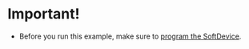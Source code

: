 # Important!
- Before you run this example, make sure to [program the SoftDevice](https://infocenter.nordicsemi.com/topic/sdk_nrf5_v17.1.0/getting_started_softdevice.html#getting_started_sd).
